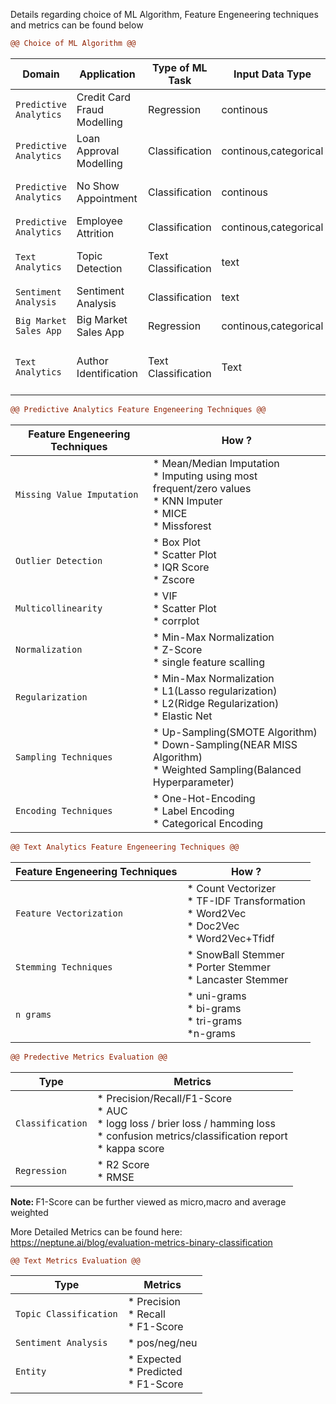 Details regarding choice of ML Algorithm, Feature Engeneering techniques and metrics can be found below

```diff
@@ Choice of ML Algorithm @@
```

| Domain | Application | Type of ML Task | Input Data Type | Output Data Type | Choice of ML Algorithm | Notes
| --- | --- | --- | --- | --- | --- | --- |
| `Predictive Analytics` | Credit Card Fraud Modelling | Regression | continous | binary/multiclass | Sampled XBOOST,Decision Tree | need to handle large volume by sampling techniques
| `Predictive Analytics` | Loan Approval Modelling | Classification | continous,categorical | binary/multiclass | Logistic Regression | Tuning the hyper parameter is not complex
| `Predictive Analytics` | No Show Appointment | Classification | continous | binary/multiclass | Decision Tree,Logistic Regression
| `Predictive Analytics` | Employee Attrition | Classification | continous,categorical | binary | Decision Tree, Random Forest | Tree based technique would handle effectively
| `Text Analytics` | Topic Detection | Text Classification | text | binary/multiclass | Logistic Regression,Naïve Bayes,SVM | Logistic Regression handles text features effectively
| `Sentiment Analysis` | Sentiment Analysis | Classification | text | miulticlass(pos/neg/neu) | Logistic Regression | Vader sentiment algo  can be used here
| `Big Market Sales App` | Big Market Sales App | Regression | continous,categorical | contnious | Linear Regression | performs good on small dataset
| `Text Analytics` | Author Identification | Text Classification | Text | Multiclass | SVM,Naïve Bayes | Predictive based(word2vec)/Frequency based embedding(tfidf) can be used here

```diff
@@ Predictive Analytics Feature Engeneering Techniques @@
```

| Feature Engeneering Techniques | How ? 
| --- | --- |
| `Missing Value Imputation` | * Mean/Median Imputation <br> * Imputing using most frequent/zero values <br> * KNN Imputer <br> * MICE <br> * Missforest
| `Outlier Detection` | * Box Plot <br> * Scatter Plot <br> * IQR Score <br> * Zscore  
| `Multicollinearity` | * VIF <br> * Scatter Plot <br> * corrplot <br> 
| `Normalization` | * Min-Max Normalization <br> * Z-Score <br> *  single feature scalling <br> 
| `Regularization` | * Min-Max Normalization <br> * L1(Lasso regularization) <br> *  L2(Ridge Regularization) <br> * Elastic Net 
| `Sampling Techniques` | * Up-Sampling(SMOTE Algorithm) <br> * Down-Sampling(NEAR MISS Algorithm) <br> *  Weighted Sampling(Balanced Hyperparameter) <br> 
| `Encoding Techniques` | * One-Hot-Encoding <br> * Label Encoding <br> * Categorical Encoding <br> 

```diff
@@ Text Analytics Feature Engeneering Techniques @@
```

| Feature Engeneering Techniques | How ? |
| --- | --- |
| `Feature Vectorization` | * Count Vectorizer <br> * TF-IDF Transformation <br> * Word2Vec <br> * Doc2Vec <br> * Word2Vec+Tfidf 
| `Stemming Techniques` | * SnowBall Stemmer <br> * Porter Stemmer <br> * Lancaster Stemmer  
| `n grams` | * uni-grams <br> * bi-grams <br> * tri-grams <br> *n-grams 

```diff
@@ Predective Metrics Evaluation @@
```

|Type | Metrics |
| --- | --- |
| `Classification` | * Precision/Recall/F1-Score <br> * AUC <br> * logg loss / brier loss / hamming loss <br> * confusion metrics/classification report <br> * kappa score
| `Regression` | * R2 Score <br> * RMSE

<b>Note: </b> F1-Score can be further viewed as micro,macro and average weighted

More Detailed Metrics can be found here: https://neptune.ai/blog/evaluation-metrics-binary-classification

```diff
@@ Text Metrics Evaluation @@
```

|Type | Metrics |
| --- | --- |
| `Topic Classification` | * Precision <br> * Recall <br> * F1-Score
| `Sentiment Analysis` | * pos/neg/neu
| `Entity` |* Expected <br> * Predicted <br> * F1-Score
